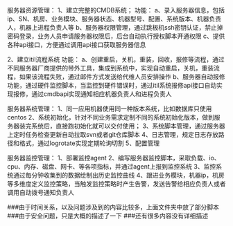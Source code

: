 服务器资源管理：
1、建立完整的CMDB系统；
功能：
a、录入服务器信息，包括ip、SN、机房、业务模块、服务器状态、机器型号、配置、系统版本、机器负责人，机器上进程负责人等
b、服务器权限管理，通过跳板机ssh密钥认证，禁止掉密码登录，业务人员申请服务器权限后，后台自动执行授权脚本开通权限
c、提供各种api接口，方便通过调用api接口获取服务器信息

2、建立itil流程系统
功能：
a、创建重启，关机，重装，回收，报修等流程，通过不同服务器厂商提供的带外工具，集成到系统中，实现自动重启，关机，重装流程，如果该流程失败，通过邮件方式发送给代维人员安排操作
b、服务器自动报修功能，通过硬件监控脚本，当监控到硬件错误时，通过itil系统报修api接口自动实现报修，通过cmdbapi实现通知相应机器负责人和进程负责人

服务器系统管理：
1、同一应用机器使用同一种版本系统，比如数据库只使用centos
2、系统初始化，针对不同业务需求定制不同的系统初始化版本，做到服务器装完系统后，直接跑初始化就可以交付使用；
3、系统脚本管理，通过服务器上定时任务检查更新自动拉取svn或者git仓库脚本
4、日志管理，规定日志存放路径和格式，通过logrotate实现定期轮询切割
5、配置管理

服务器监控管理：
1、部署监控agent
2、编写服务器监控脚本，采取负载、io、cpu、内存、磁盘、网卡、等各项指标，并通过agent上报到监控系统
3、监控系统通过每分钟收集到的数据绘制出历史监控曲线
4、跟进业务模块，机器ip，机房等多维度定义监控策略，当触发监控策略时产生告警，发送告警给相应负责人或者调用自动拨号通知负责人

###由于时间关系，以及问题涉及到的内容比较多，上面文件夹中放了部分脚本
###由于安全问题，只是大概的描述了一下
###还有很多内容没有详细描述








